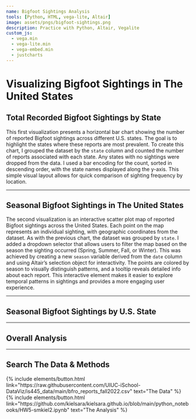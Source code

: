 ```yaml
---
name: Bigfoot Sightings Analysis
tools: [Python, HTML, vega-lite, Altair]
image: assets/pngs/bigfoot-sightings.png
description: Practice with Python, Altair, Vegalite
custom_js:
  - vega.min
  - vega-lite.min
  - vega-embed.min
  - justcharts
---
```


# Visualizing Bigfoot Sightings in The United States

## Total Recorded Bigfoot Sightings by State
<vegachart schema-url="{{ site.baseurl }}/assets/json/chart1.json" style="width: 100%"></vegachart>
This first visualization presents a horizontal bar chart showing the number of reported Bigfoot sightings across different U.S. states. The goal is to highlight the states where these reports are most prevalent. To create this chart, I grouped the dataset by the <code>state</code> column and counted the number of reports associated with each state. Any states with no sightings were dropped from the data. I used a bar encoding for the count, sorted in descending order, with the state names displayed along the y-axis. This simple visual layout allows for quick comparison of sighting frequency by location.

<hr>

## Seasonal Bigfoot Sightings in The United States
<vegachart schema-url="{{ site.baseurl }}/assets/json/chart2.json" style="width: 100%"></vegachart>
The second visualization is an interactive scatter plot map of reported Bigfoot sightings across the United States. Each point on the map represents an individual sighting, with geographic coordinates from the dataset. As with the previous chart, the dataset was grouped by <code>state</code>. I added a dropdown selector that allows users to filter the map based on the season the sighting occurred (Spring, Summer, Fall, or Winter). This was achieved by creating a new <code>season</code> variable derived from the <code>date</code> column and using Altair’s selection object for interactivity. The points are colored by season to visually distinguish patterns, and a tooltip reveals detailed info about each report. This interactive element makes it easier to explore temporal patterns in sightings and provides a more engaging user experience.

<hr>

## Seasonal Bigfoot Sightings by U.S. State
<vegachart schema-url="{{ site.baseurl }}/assets/json/chart3.json" style="width: 100%"></vegachart>

<hr>

## Overall Analysis


<hr>

## Search The Data & Methods

<div class="left">
{% include elements/button.html link="https://raw.githubusercontent.com/UIUC-iSchool-DataViz/is445_data/main/bfro_reports_fall2022.csv" text="The Data" %}
</div>

<div class="right">
{% include elements/button.html link="https://github.com/kielsara/kielsara.github.io/blob/main/python_notebooks/HW5-smkiel2.ipynb" text="The Analysis" %}
</div>


